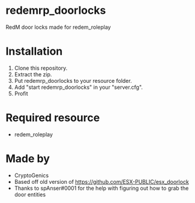 # redemrp_doorlocks
RedM door locks made for redem_roleplay

# Installation
1. Clone this repository.
2. Extract the zip.
3. Put redemrp_doorlocks to your resource folder.
4. Add "start redemrp_doorlocks" in your "server.cfg".
5. Profit

# Required resource
- redem_roleplay

# Made by
- CryptoGenics
- Based off old version of https://github.com/ESX-PUBLIC/esx_doorlock
- Thanks to spAnser#0001 for the help with figuring out how to grab the door entities

